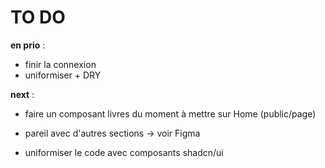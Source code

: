 # TO DO

**en prio** : 

  * finir la connexion
  * uniformiser + DRY

**next** : 
* faire un composant livres du moment à mettre sur Home (public/page)
* pareil avec d'autres sections -> voir Figma

* uniformiser le code avec composants shadcn/ui
